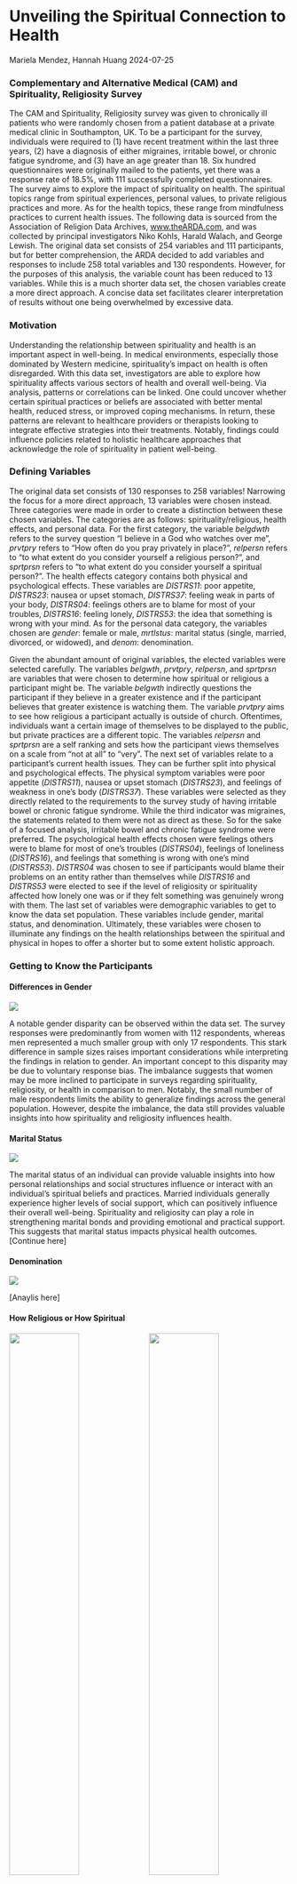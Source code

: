 Unveiling the Spiritual Connection to Health
================
Mariela Mendez, Hannah Huang
2024-07-25

### Complementary and Alternative Medical (CAM) and Spirituality, Religiosity Survey

The CAM and Spirituality, Religiosity survey was given to chronically
ill patients who were randomly chosen from a patient database at a
private medical clinic in Southampton, UK. To be a participant for the
survey, individuals were required to (1) have recent treatment within
the last three years, (2) have a diagnosis of either migraines,
irritable bowel, or chronic fatigue syndrome, and (3) have an age
greater than 18. Six hundred questionnaires were originally mailed to
the patients, yet there was a response rate of 18.5%, with 111
successfully completed questionnaires. The survey aims to explore the
impact of spirituality on health. The spiritual topics range from
spiritual experiences, personal values, to private religious practices
and more. As for the health topics, these range from mindfulness
practices to current health issues. The following data is sourced from
the Association of Religion Data Archives, www.theARDA.com, and was
collected by principal investigators Niko Kohls, Harald Walach, and
George Lewish. The original data set consists of 254 variables and 111
participants, but for better comprehension, the ARDA decided to add
variables and responses to include 258 total variables and 130
respondents. However, for the purposes of this analysis, the variable
count has been reduced to 13 variables. While this is a much shorter
data set, the chosen variables create a more direct approach. A concise
data set facilitates clearer interpretation of results without one being
overwhelmed by excessive data.

### Motivation

Understanding the relationship between spirituality and health is an
important aspect in well-being. In medical environments, especially
those dominated by Western medicine, spirituality’s impact on health is
often disregarded. With this data set, investigators are able to explore
how spirituality affects various sectors of health and overall
well-being. Via analysis, patterns or correlations can be linked. One
could uncover whether certain spiritual practices or beliefs are
associated with better mental health, reduced stress, or improved coping
mechanisms. In return, these patterns are relevant to healthcare
providers or therapists looking to integrate effective strategies into
their treatments. Notably, findings could influence policies related to
holistic healthcare approaches that acknowledge the role of spirituality
in patient well-being.

<!-- ```{r}
nrow(camdata)
ncol(camdata)
# Our data set consists of 130 responses to 258 variables!
``` -->

### Defining Variables

The original data set consists of 130 responses to 258 variables!
Narrowing the focus for a more direct approach, 13 variables were chosen
instead. Three categories were made in order to create a distinction
between these chosen variables. The categories are as follows:
spirituality/religious, health effects, and personal data. For the first
category, the variable *belgdwth* refers to the survey question “I
believe in a God who watches over me”, *prvtpry* refers to “How often do
you pray privately in place?”, *relpersn* refers to “to what extent do
you consider yourself a religious person?”, and *sprtprsn* refers to “to
what extent do you consider yourself a spiritual person?”. The health
effects category contains both physical and psychological effects. These
variables are *DISTRS11*: poor appetite, *DISTRS23*: nausea or upset
stomach, *DISTRS37*: feeling weak in parts of your body, *DISTRS04*:
feelings others are to blame for most of your troubles, *DISTRS16*:
feeling lonely, *DISTRS53*: the idea that something is wrong with your
mind. As for the personal data category, the variables chosen are
*gender*: female or male, *mrtlstus*: marital status (single, married,
divorced, or widowed), and *denom*: denomination.

Given the abundant amount of original variables, the elected variables
were selected carefully. The variables *belgwth*, *prvtpry*, *relpersn*,
and *sprtprsn* are variables that were chosen to determine how spiritual
or religious a participant might be. The variable *belgwth* indirectly
questions the participant if they believe in a greater existence and if
the participant believes that greater existence is watching them. The
variable *prvtpry* aims to see how religious a participant actually is
outside of church. Oftentimes, individuals want a certain image of
themselves to be displayed to the public, but private practices are a
different topic. The variables *relpersn* and *sprtprsn* are a self
ranking and sets how the participant views themselves on a scale from
“not at all” to “very”. The next set of variables relate to a
participant’s current health issues. They can be further split into
physical and psychological effects. The physical symptom variables were
poor appetite (*DISTRS11*), nausea or upset stomach (*DISTRS23*), and
feelings of weakness in one’s body (*DISTRS37*). These variables were
selected as they directly related to the requirements to the survey
study of having irritable bowel or chronic fatigue syndrome. While the
third indicator was migraines, the statements related to them were not
as direct as these. So for the sake of a focused analysis, irritable
bowel and chronic fatigue syndrome were preferred. The psychological
health effects chosen were feelings others were to blame for most of
one’s troubles (*DISTRS04*), feelings of loneliness (*DISTRS16*), and
feelings that something is wrong with one’s mind (*DISTRS53*).
*DISTRS04* was chosen to see if participants would blame their problems
on an entity rather than themselves while *DISTRS16* and *DISTRS53* were
elected to see if the level of religiosity or spirituality affected how
lonely one was or if they felt something was genuinely wrong with them.
The last set of variables were demographic variables to get to know the
data set population. These variables include gender, marital status, and
denomination. Ultimately, these variables were chosen to illuminate any
findings on the health relationships between the spiritual and physical
in hopes to offer a shorter but to some extent holistic approach.

### Getting to Know the Participants

#### Differences in Gender

![](EDA_Notebook_files/figure-gfm/unnamed-chunk-4-1.png)<!-- -->

A notable gender disparity can be observed within the data set. The
survey responses were predominantly from women with 112 respondents,
whereas men represented a much smaller group with only 17 respondents.
This stark difference in sample sizes raises important considerations
while interpreting the findings in relation to gender. An important
concept to this disparity may be due to voluntary response bias. The
imbalance suggests that women may be more inclined to participate in
surveys regarding spirituality, religiosity, or health in comparison to
men. Notably, the small number of male respondents limits the ability to
generalize findings across the general population. However, despite the
imbalance, the data still provides valuable insights into how
spirituality and religiosity influences health.

#### Marital Status

![](EDA_Notebook_files/figure-gfm/unnamed-chunk-5-1.png)<!-- -->

The marital status of an individual can provide valuable insights into
how personal relationships and social structures influence or interact
with an individual’s spiritual beliefs and practices. Married
individuals generally experience higher levels of social support, which
can positively influence their overall well-being. Spirituality and
religiosity can play a role in strengthening marital bonds and providing
emotional and practical support. This suggests that marital status
impacts physical health outcomes. \[Continue here\]

#### Denomination

![](EDA_Notebook_files/figure-gfm/unnamed-chunk-6-1.png)<!-- -->

\[Anaylis here\]

#### How Religious or How Spiritual

<img src="EDA_Notebook_files/figure-gfm/figures-side-1.png" width="50%" /><img src="EDA_Notebook_files/figure-gfm/figures-side-2.png" width="50%" />

\[Analysis here\]

### Analysis

\####Scatterplot

Plans: huge difference in gender (women 112\> men 17) most are not
religious (50) but very spiritual (45) 90 nothing is wrong with mind 50
protestant most are married most never have private practice

want to create and analyze charts/graphs (maybe more) spiritual person
w/ psychological problems vs religious spiritual person w/ physical
problems vs religious mrtstus effect on health problems belgdwth effect
on health problems
